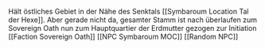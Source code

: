 Hält östliches Gebiet in der Nähe des Senktals [[Symbaroum Location Tal der Hexe]]. Aber gerade nicht da, gesamter Stamm ist nach überlaufen zum Sovereign Oath nun zum Hauptquartier der Erdmutter gezogen zur Initiation
[[Faction Sovereign Oath]]
[[NPC Symbaroum MOC]]
[[Random NPC]]